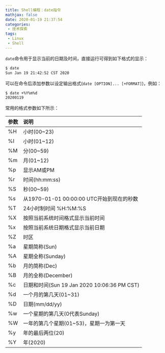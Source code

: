 ```yaml
---
title: Shell编程：date指令
mathjax: false
date: 2020-01-19 21:37:54
categories:
 - 技术探索
tags:
 - Linux
 - Shell
---
```


`date`命令用于显示当前的日期及时间，直接运行可得到如下格式的显示：

```bash
$ date
Sun Jan 19 21:42:52 CST 2020
```

可以在命令后添加参数以设定输出格式(`date [OPTION]... [+FORMAT]`)，例如：

```bash
$ date +%Y%m%d
20200119
```

常用的格式参数如下所示：

| 参数 | 说明 |
| :--- | :--- |
| %H | 小时(00~23) |
| %I | 小时(01~12) |
| %M | 分(00~59)  |
| %m | 月(01~12) |
| %p | 显示AM或PM  |
| %r | 时间(hh:mm:ss) |
| %S | 秒(00~59)  |
| %s | 从1970-01-01 00:00:00 UTC开始到现在的秒数 |
| %T | 24小时制时间 %H:%M:%S |
| %X | 按照当前系统时间格式显示当前时间|
| %x | 按照当前系统日期格式显示当前日期|
| %Z | 时区 |
| %a | 星期简称(Sun) |
| %A | 星期全称(Sunday) |
| %b | 月的简称(Dec) |
| %B | 月的全称(December) |
| %c | 日期和时间(Sun 19 Jan 2020 10:06:36 PM CST) |
| %d | 一个月的第几天(01~31) |
| %D | 日期(mm/dd/yy)       |
| %w | 一个星期的第几天(0代表Sunday) |
| %W | 一年的第几个星期(01~53)，星期一为第一天 |
| %y | 年的最后两位(20) |
| %Y | 年(2020)           |
